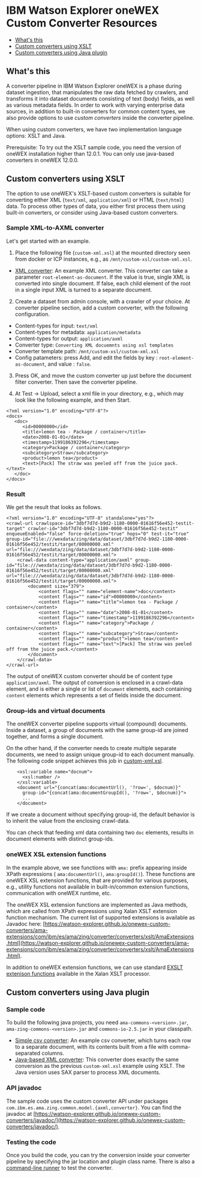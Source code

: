 # IBM Watson Explorer oneWEX Custom Converter Resources

- [What's this](#what)
- [Custom converters using XSLT](#xslt)
- [Custom converters using Java plugin](#java)

## What's this <a name="what"></a>

A converter pipeline in IBM Watson Explorer oneWEX is a phase during
dataset ingestion, that manipulates the raw data fetched by crawlers,
and transforms it into dataset documents consisting of text (body)
fields, as well as various metadata fields.  In order to work with
varying enterprise data sources, in addition to built-in converters
for common content types, we also provide options to use _custom
converters_ inside the converter pipeline.

When using custom converters, we have two implementation language options:
XSLT and Java. 

Prerequisite: To try out the XSLT sample code, you need the version of
oneWEX installation higher than 12.0.1.  You can only use java-based
converters in oneWEX 12.0.0.


## Custom converters using XSLT <a name="xslt"></a>

The option to use oneWEX's XSLT-based custom converters is suitable
for converting either XML (`text/xml`, `application/xml`) or HTML
(`text/html`) data.  To process other types of data, you either first
process them using built-in converters, or consider using Java-based
custom converters.

### Sample XML-to-AXML converter

Let's get started with an example. 

1. Place the following file (`custom-xml.xsl`) at the mounted
directory seen from docker or ICP instances, e.g., as
`/mnt/custom-xsl/custom-xml.xsl`.

* [XML converter](src/custom-xsl/custom-xml.xsl): An example XML
  converter.  This converter can take a parameter
  `root-element-as-document`.  If the value is true, single XML is
  converted into single document. If false, each child element of the
  root in a single input XML is turned to a separate document.

2. Create a dataset from admin console, with a crawler of your choice.
At converter pipeline section, add a custom converter, with the following
configuration. 

* Content-types for input: `text/xml`
* Content-types for metadata: `application/metadata`
* Content-types for output: `application/axml`
* Converter type: `Converting XML docuemnts using xsl templates` 
* Converter template path: `/mnt/custom-xsl/custom-xml.xsl`
* Config patameters: press Add, and edit the fields by key : `root-element-as-document`,
and value : `false`. 

3. Press OK, and move the custom converter up just before the document filter converter.
Then save the converter pipeline. 

4. At Test -> Upload, select a xml file in your directory, e.g.,
which may look like the following example, and then Start. 
```
<?xml version="1.0" encoding="UTF-8"?>
<docs>
   <doc>
      <id>00000000</id>
      <title>lemon tea - Package / container</title>
      <date>2008-01-01</date>
      <timestamp>1199186392296</timestamp>
      <category>Package / container</category>
      <subcategory>Straw</subcategory>
      <product>lemon tea</product>
      <text>[Pack] The straw was peeled off from the juice pack.</text>
   </doc>
</docs>
``` 

### Result

We get the result that looks as follows.
```
<?xml version="1.0" encoding="UTF-8" standalone="yes"?>
<crawl-url crawlspace-id="3dbf7d7d-b9d2-1180-0000-01616f56e452-testit-target" crawler-id="3dbf7d7d-b9d2-1180-0000-01616f56e452-testit" enqueueEnabled="false" force-deletion="true" hops="0" test-it="true" group-id="file:///wexdata/zing/data/dataset/3dbf7d7d-b9d2-1180-0000-01616f56e452/testit/target/00000000.xml" url="file:///wexdata/zing/data/dataset/3dbf7d7d-b9d2-1180-0000-01616f56e452/testit/target/00000000.xml">
    <crawl-data content-type="application/axml" group-id="file:///wexdata/zing/data/dataset/3dbf7d7d-b9d2-1180-0000-01616f56e452/testit/target/00000000.xml" url="file:///wexdata/zing/data/dataset/3dbf7d7d-b9d2-1180-0000-01616f56e452/testit/target/00000000.xml">
        <document size="379">
            <content flags="" name="element-name">doc</content>
            <content flags="" name="id">00000000</content>
            <content flags="" name="title">lemon tea - Package / container</content>
            <content flags="" name="date">2008-01-01</content>
            <content flags="" name="timestamp">1199186392296</content>
            <content flags="" name="category">Package / container</content>
            <content flags="" name="subcategory">Straw</content>
            <content flags="" name="product">lemon tea</content>
            <content flags="" name="text">[Pack] The straw was peeled off from the juice pack.</content>
        </document>
    </crawl-data>
</crawl-url>
```

The output of oneWEX custom converter should be of content type
`application/axml`. The output of conversion is enclosed in a crawl-data
element, and is either a single or list of `document` elements, each
containing `content` elements which represents a set of  fields inside the document.

### Group-ids and virtual documents 

The oneWEX converter pipeline supports virtual (compound) documents.
Inside a dataset, a group of documents with the same group-id are
joined together,  and forms a single document.  

On the other hand, if the converter needs to create multiple
separate documents,  we need to assign unique group-id to each
document manually.  The following code snippet achieves this
job in [custom-xml.xsl](src/custom-xsl/custom-xml.xsl). 

```
    <xsl:variable name="docnum">
      <xsl:number />
    </xsl:variable>
    <document url="{concat(ama:documentUrl(), '?row=', $docnum)}"
      group-id="{concat(ama:documentGroupId(), '?row=', $docnum)}">
      ...
    </document>
```
If we create a document without specifying group-id, the default behavior
is to inherit the value from the enclosing crawl-data.  

You can check that feeding xml data containing two `doc` elements, results in
document elements with distinct group-ids. 



### oneWEX XSL extension functions 

In the example above, we see functions with `ama:` prefix appearing inside XPath expressions (
`ama:documentUrl()`, `ama:groupId()`).  These functions are oneWEX
XSL extension functions, that are provided for various purposes, e.g., utility functions not
available in built-in/common extension functions, communication with oneWEX runtime, etc. 

The oneWEX XSL extension functions are implemented as Java methods,
which are called from XPath expressions using Xalan XSLT extension
function mechanism.  The current list of supported extensions is
available as Javadoc here:
[https://watson-explorer.github.io/onewex-custom-converters/ama-extensions/com/ibm/es/ama/zing/converter/converters/xslt/AmaExtensions.html](https://watson-explorer.github.io/onewex-custom-converters/ama-extensions/com/ibm/es/ama/zing/converter/converters/xslt/AmaExtensions.html).

In addition to oneWEX extension functions, we can use standard [EXSLT extenison functions](http://exslt.org)
available in the Xalan XSLT processor.  

## Custom converters using Java plugin <a name="java"></a>

### Sample code

To build the following java projects, you need
`ama-commons-<version>.jar`, `ama-zing-commons-<version>.jar` and
`commons-io-2.5.jar` in your classpath.

* [Simple csv converter](src/plugins/custom/CsvPlugin.java): An
  example csv converter, which turns each row to a separate document,
  with its contents built from a file with comma-separated columns.
* [Java-based XML converter](src/plugins/custom/XMLConverter.java):
  This converter does exactly the same conversion as the previous
  `custom-xml.xsl` example using XSLT.  The Java version uses SAX
  parser to process XML documents.

### API javadoc

The sample code uses the custom converter API under packages
`com.ibm.es.ama.zing.common.model.{axml,converter}`.  You can find the
javadoc at
[https://watson-explorer.github.io/onewex-custom-converters/javadoc/](https://watson-explorer.github.io/onewex-custom-converters/javadoc/).

### Testing the code

Once you build the code, you can try the conversion inside your
converter pipeline by specifying the jar location and plugin class
name. There is also a [command-line
runner](https://watson-explorer.github.io/onewex-custom-converters/javadoc/com/ibm/es/ama/zing/common/model/converter/CustomConverterPlugin.html#main-java.lang.String:A-)
to test the converter.


